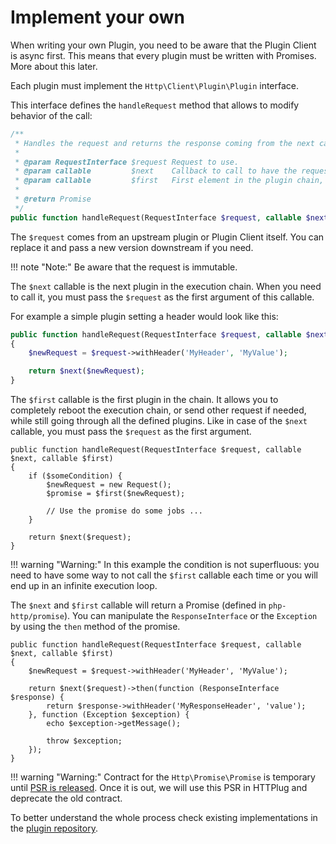 # Implement your own

When writing your own Plugin, you need to be aware that the Plugin Client is async first.
This means that every plugin must be written with Promises. More about this later.

Each plugin must implement the `Http\Client\Plugin\Plugin` interface.

This interface defines the `handleRequest` method that allows to modify behavior of the call:

```php
/**
 * Handles the request and returns the response coming from the next callable.
 *
 * @param RequestInterface $request Request to use.
 * @param callable         $next    Callback to call to have the request, it muse have the request as it first argument.
 * @param callable         $first   First element in the plugin chain, used to to restart a request from the beginning.
 *
 * @return Promise
 */
public function handleRequest(RequestInterface $request, callable $next, callable $first);
```

The `$request` comes from an upstream plugin or Plugin Client itself.
You can replace it and pass a new version downstream if you need.

!!! note "Note:"
    Be aware that the request is immutable.


The `$next` callable is the next plugin in the execution chain. When you need to call it, you must pass the `$request`
as the first argument of this callable.

For example a simple plugin setting a header would look like this:

``` php
public function handleRequest(RequestInterface $request, callable $next, callable $first)
{
    $newRequest = $request->withHeader('MyHeader', 'MyValue');

    return $next($newRequest);
}
```

The `$first` callable is the first plugin in the chain. It allows you to completely reboot the execution chain, or send
other request if needed, while still going through all the defined plugins.
Like in case of the `$next` callable, you must pass the `$request` as the first argument.

```
public function handleRequest(RequestInterface $request, callable $next, callable $first)
{
    if ($someCondition) {
        $newRequest = new Request();
        $promise = $first($newRequest);

        // Use the promise do some jobs ...
    }

    return $next($request);
}
```

!!! warning "Warning:"
    In this example the condition is not superfluous:
    you need to have some way to not call the `$first` callable each time
    or you will end up in an infinite execution loop.

The `$next` and `$first` callable will return a Promise (defined in `php-http/promise`).
You can manipulate the `ResponseInterface` or the `Exception` by using the `then` method of the promise.

```
public function handleRequest(RequestInterface $request, callable $next, callable $first)
{
    $newRequest = $request->withHeader('MyHeader', 'MyValue');

    return $next($request)->then(function (ResponseInterface $response) {
        return $response->withHeader('MyResponseHeader', 'value');
    }, function (Exception $exception) {
        echo $exception->getMessage();

        throw $exception;
    });
}
```

!!! warning "Warning:"
    Contract for the `Http\Promise\Promise` is temporary until
    [PSR is released](https://groups.google.com/forum/?fromgroups#!topic/php-fig/wzQWpLvNSjs).
    Once it is out, we will use this PSR in HTTPlug and deprecate the old contract.


To better understand the whole process check existing implementations in the
[plugin repository](https://github.com/php-http/plugins).

